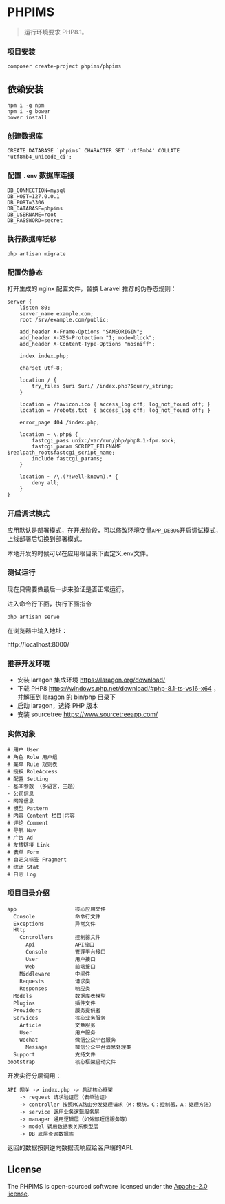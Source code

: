 # PHPIMS

> 运行环境要求 PHP8.1。

### 项目安装

```
composer create-project phpims/phpims
```

## 依赖安装

```
npm i -g npm
npm i -g bower
bower install
```

### 创建数据库

```
CREATE DATABASE `phpims` CHARACTER SET 'utf8mb4' COLLATE 'utf8mb4_unicode_ci';
```

### 配置 `.env` 数据库连接

```
DB_CONNECTION=mysql
DB_HOST=127.0.0.1
DB_PORT=3306
DB_DATABASE=phpims
DB_USERNAME=root
DB_PASSWORD=secret
```

### 执行数据库迁移

```
php artisan migrate
```

### 配置伪静态

打开生成的 nginx 配置文件，替换 Laravel 推荐的伪静态规则：

```
server {
    listen 80;
    server_name example.com;
    root /srv/example.com/public;

    add_header X-Frame-Options "SAMEORIGIN";
    add_header X-XSS-Protection "1; mode=block";
    add_header X-Content-Type-Options "nosniff";

    index index.php;

    charset utf-8;

    location / {
        try_files $uri $uri/ /index.php?$query_string;
    }

    location = /favicon.ico { access_log off; log_not_found off; }
    location = /robots.txt  { access_log off; log_not_found off; }

    error_page 404 /index.php;

    location ~ \.php$ {
        fastcgi_pass unix:/var/run/php/php8.1-fpm.sock;
        fastcgi_param SCRIPT_FILENAME $realpath_root$fastcgi_script_name;
        include fastcgi_params;
    }

    location ~ /\.(?!well-known).* {
        deny all;
    }
}
```

### 开启调试模式

应用默认是部署模式，在开发阶段，可以修改环境变量`APP_DEBUG`开启调试模式，上线部署后切换到部署模式。

本地开发的时候可以在应用根目录下面定义.env文件。

### 测试运行

现在只需要做最后一步来验证是否正常运行。

进入命令行下面，执行下面指令

```
php artisan serve
```

在浏览器中输入地址：

http://localhost:8000/

### 推荐开发环境

- 安装 laragon 集成环境 https://laragon.org/download/
- 下载 PHP8 https://windows.php.net/download/#php-8.1-ts-vs16-x64 ，并解压到 laragon 的 bin/php 目录下
- 启动 laragon，选择 PHP 版本
- 安装 sourcetree https://www.sourcetreeapp.com/

### 实体对象

```
# 用户 User
# 角色 Role 用户组
# 菜单 Rule 规则表
# 授权 RoleAccess
# 配置 Setting
- 基本参数 （多语言，主题）
- 公司信息
- 网站信息
# 模型 Pattern
# 内容 Content 栏目|内容
# 评论 Comment
# 导航 Nav
# 广告 Ad
# 友情链接 Link
# 表单 Form
# 自定义标签 Fragment
# 统计 Stat
# 日志 Log
```

### 项目目录介绍

```
app                   核心应用文件
  Console             命令行文件
  Exceptions          异常文件
  Http
    Controllers       控制器文件
      Api             API接口
      Console         管理平台接口
      User            用户接口
      Web             前端接口
    Middleware        中间件
    Requests          请求类
    Responses         响应类
  Models              数据库表模型
  Plugins             插件文件
  Providers           服务提供者
  Services            核心业务服务
    Article           文章服务
    User              用户服务
    Wechat            微信公众平台服务
      Message         微信公众平台消息处理类
  Support             支持文件
bootstrap             核心框架启动文件
```

开发实行分层调用：

```
API 网关 -> index.php -> 启动核心框架
	-> request 请求验证层（表单验证）
	-> controller 按照MCA路由分发处理请求（M：模块，C：控制器，A：处理方法）
	-> service 调用业务逻辑服务层
	-> manager 通用逻辑层（如外部短信服务等）
	-> model 调用数据表关系模型层
	-> DB 底层查询数据库
```

返回的数据按照逆向数据流响应给客户端的API.

## License

The PHPIMS is open-sourced software licensed under the [Apache-2.0 license](https://opensource.org/licenses/Apache-2.0).
